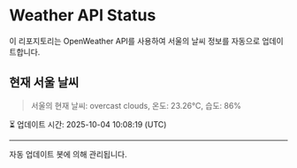 
# Weather API Status

이 리포지토리는 OpenWeather API를 사용하여 서울의 날씨 정보를 자동으로 업데이트합니다.

## 현재 서울 날씨
> 서울의 현재 날씨: overcast clouds, 온도: 23.26°C, 습도: 86%

⏳ 업데이트 시간: 2025-10-04 10:08:19 (UTC)

---
자동 업데이트 봇에 의해 관리됩니다.
